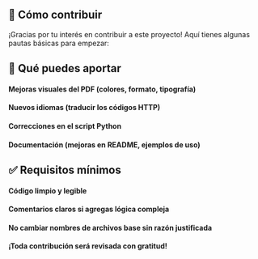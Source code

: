 
## 🤝 Cómo contribuir

¡Gracias por tu interés en contribuir a este proyecto! Aquí tienes algunas pautas básicas para empezar:

## 🧰 Qué puedes aportar

#### Mejoras visuales del PDF (colores, formato, tipografía)

#### Nuevos idiomas (traducir los códigos HTTP)

#### Correcciones en el script Python

#### Documentación (mejoras en README, ejemplos de uso)


## ✅ Requisitos mínimos

#### Código limpio y legible

#### Comentarios claros si agregas lógica compleja

#### No cambiar nombres de archivos base sin razón justificada

#### ¡Toda contribución será revisada con gratitud!
